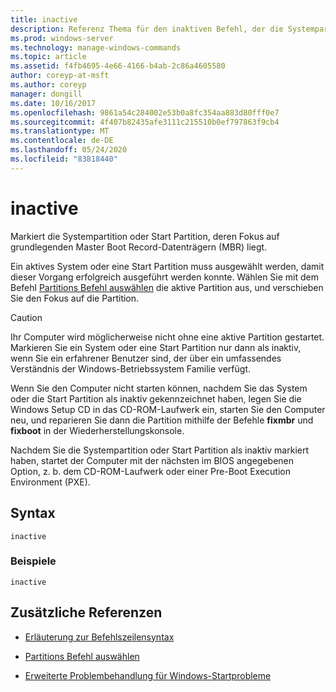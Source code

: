 ```yaml
---
title: inactive
description: Referenz Thema für den inaktiven Befehl, der die Systempartition oder Start Partition mit dem Fokus auf grundlegenden Master Boot Record-Datenträgern (MBR) als inaktiv markiert.
ms.prod: windows-server
ms.technology: manage-windows-commands
ms.topic: article
ms.assetid: f4fb4695-4e66-4166-b4ab-2c86a4605580
author: coreyp-at-msft
ms.author: coreyp
manager: dongill
ms.date: 10/16/2017
ms.openlocfilehash: 9861a54c284002e53b0a8fc354aa883d80fff0e7
ms.sourcegitcommit: 4f407b82435afe3111c215510b0ef797863f9cb4
ms.translationtype: MT
ms.contentlocale: de-DE
ms.lasthandoff: 05/24/2020
ms.locfileid: "83818440"
---
```

# <a name="inactive"></a>inactive

Markiert die Systempartition oder Start Partition, deren Fokus auf grundlegenden Master Boot Record-Datenträgern (MBR) liegt.

Ein aktives System oder eine Start Partition muss ausgewählt werden, damit dieser Vorgang erfolgreich ausgeführt werden konnte. Wählen Sie mit dem Befehl [Partitions Befehl auswählen](select-partition.md) die aktive Partition aus, und verschieben Sie den Fokus auf die Partition.

> [!CAUTION]
> Ihr Computer wird möglicherweise nicht ohne eine aktive Partition gestartet. Markieren Sie ein System oder eine Start Partition nur dann als inaktiv, wenn Sie ein erfahrener Benutzer sind, der über ein umfassendes Verständnis der Windows-Betriebssystem Familie verfügt.<p>Wenn Sie den Computer nicht starten können, nachdem Sie das System oder die Start Partition als inaktiv gekennzeichnet haben, legen Sie die Windows Setup CD in das CD-ROM-Laufwerk ein, starten Sie den Computer neu, und reparieren Sie dann die Partition mithilfe der Befehle **fixmbr** und **fixboot** in der Wiederherstellungskonsole.
>
> Nachdem Sie die Systempartition oder Start Partition als inaktiv markiert haben, startet der Computer mit der nächsten im BIOS angegebenen Option, z. b. dem CD-ROM-Laufwerk oder einer Pre-Boot Execution Environment (PXE).

## <a name="syntax"></a>Syntax

```
inactive
```

### <a name="examples"></a>Beispiele

```
inactive
```

## <a name="additional-references"></a>Zusätzliche Referenzen

- [Erläuterung zur Befehlszeilensyntax](command-line-syntax-key.md)

- [Partitions Befehl auswählen](select-partition.md)

- [Erweiterte Problembehandlung für Windows-Startprobleme](https://docs.microsoft.com/windows/client-management/advanced-troubleshooting-boot-problems)
